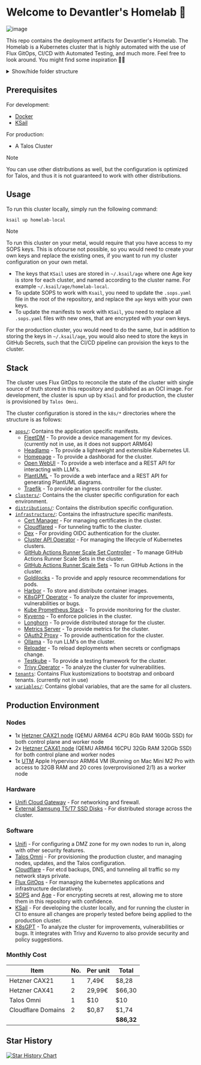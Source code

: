 # Welcome to Devantler's Homelab 🚀

![image](https://github.com/user-attachments/assets/cc96e95c-4362-4432-9509-7f52c6c21636)

This repo contains the deployment artifacts for Devantler's Homelab. The Homelab is a Kubernetes cluster that is highly automated with the use of Flux GitOps, CI/CD with Automated Testing, and much more. Feel free to look around. You might find some inspiration 🙌🏻

<details>
  <summary>Show/hide folder structure</summary>

<!-- readme-tree start -->
```
.
├── .github
│   └── workflows
├── .vscode
├── k8s
│   ├── apps
│   │   ├── fleetdm
│   │   ├── headlamp
│   │   ├── homepage
│   │   ├── open-webui
│   │   └── plantuml
│   ├── clusters
│   │   ├── homelab-local
│   │   │   ├── components
│   │   │   ├── flux-system
│   │   │   └── variables
│   │   └── homelab-prod
│   │       ├── components
│   │       ├── flux-system
│   │       ├── infrastructure
│   │       │   ├── cilium
│   │       │   └── gha-runner-scale-sets
│   │       └── variables
│   ├── components
│   │   ├── flux-kustomization-post-build-variables-label
│   │   ├── flux-kustomization-sops-label
│   │   ├── helm-release-crds-label
│   │   └── helm-release-remediation-label
│   ├── custom-resources
│   │   ├── middlewares
│   │   │   ├── basic-auth
│   │   │   └── forward-auth
│   │   └── selfsigned-cluster-issuer
│   ├── distributions
│   │   ├── k3s
│   │   │   ├── components
│   │   │   └── variables
│   │   └── talos
│   │       ├── components
│   │       ├── infrastructure
│   │       │   ├── kubelet-serving-cert-approver
│   │       │   └── longhorn
│   │       └── variables
│   ├── infrastructure
│   │   ├── capi-operator
│   │   ├── cert-manager
│   │   ├── cloudflared
│   │   ├── dex
│   │   ├── gha-runner-scale-set-controller
│   │   ├── goldilocks
│   │   ├── harbor
│   │   ├── helm-charts-oci-proxy
│   │   ├── k8sgpt-operator
│   │   ├── kube-prometheus-stack
│   │   ├── kyverno
│   │   ├── metrics-server
│   │   ├── oauth2-proxy
│   │   ├── ollama
│   │   ├── reloader
│   │   ├── traefik
│   │   └── trivy-operator
│   ├── tenants
│   └── variables
└── talos
    ├── hetzner
    └── patches
        ├── cluster
        └── nodes

67 directories
```
<!-- readme-tree end -->

</details>

## Prerequisites

For development:

- [Docker](https://docs.docker.com/get-docker/)
- [KSail](https://github.com/devantler/ksail)

For production:

- A Talos Cluster

> [!NOTE]
> You can use other distributions as well, but the configuration is optimized for Talos, and thus it is not guaranteed to work with other distributions.

## Usage

To run this cluster locally, simply run the following command:

```bash
ksail up homelab-local
```

> [!NOTE]
> To run this cluster on your metal, would require that you have access to my SOPS keys. This is ofcourse not possible, so you would need to create your own keys and replace the existing ones, if you want to run my cluster configuration on your own metal.
>
> - The keys that `KSail` uses are stored in `~/.ksail/age` where one Age key is store for each cluster, and named according to the cluster name. For example `~/.ksail/age/homelab-local`.
> - To update SOPS to work with `Ksail`, you need to update the `.sops.yaml` file in the root of the repository, and replace the `age` keys with your own keys.
> - To update the manifests to work with `KSail`, you need to replace all `.sops.yaml` files with new ones, that are encrypted with your own keys.
>
> For the production cluster, you would need to do the same, but in addition to storing the keys in `~/.ksail/age`, you would also need to store the keys in GitHub Secrets, such that the CI/CD pipeline can provision the keys to the cluster.

## Stack

The cluster uses Flux GitOps to reconcile the state of the cluster with single source of truth stored in this repository and published as an OCI image. For development, the cluster is spun up by `KSail` and for production, the cluster is provisioned by `Talos Omni`.

The cluster configuration is stored in the `k8s/*` directories where the structure is as follows:

- [`apps/`](k8s/apps): Contains the application specific manifests.
  - [FleetDM](k8s/apps/fleetdm) - To provide a device management for my devices. (currently not in use, as it does not support ARM64)
  - [Headlamp](k8s/apps/headlamp) - To provide a lightweight and extensible Kubernetes UI.
  - [Homepage](k8s/apps/homepage) - To provide a dashborad for the cluster.
  - [Open WebUI](k8s/apps/open-webui) - To provide a web interface and a REST API for interacting with LLM's.
  - [PlantUML](k8s/infrastructure/plantuml) - To provide a web interface and a REST API for generating PlantUML diagrams.
  - [Traefik](k8s/infrastructure/traefik) - To provide an ingress controller for the cluster.
- [`clusters/`](k8s/clusters): Contains the the cluster specific configuration for each environment.
- [`distributions/`](k8s/distributions): Contains the distribution specific configuration.
- [`infrastructure/`](k8s/infrastructure): Contains the infrastructure specific manifests.
  - [Cert Manager](k8s/infrastructure/cert-manager) - For managing certificates in the cluster.
  - [Cloudflared](k8s/infrastructure/cloudflared) - For tunneling traffic to the cluster.
  - [Dex](k8s/infrastructure/dex) - For providing OIDC authentication for the cluster.
  - [Cluster API Operator](k8s/infrastructure/capi-operator) - For managing the lifecycle of Kubernetes clusters.
  - [GitHub Actions Runner Scale Set Controller](k8s/infrastructure/gha-runner-scale-set-controller) - To manage GitHub Actions Runner Scale Sets in the cluster.
  - [GitHub Actions Runner Scale Sets](k8s/clusters/homelab-prod/infrastructure/gha-runner-scale-sets) - To run GitHub Actions in the cluster.
  - [Goldilocks](k8s/infrastructure/goldilocks) - To provide and apply resource recommendations for pods.
  - [Harbor](k8s/infrastructure/harbor) - To store and distribute container images.
  - [K8sGPT Operator](k8s/infrastructure/k8sgpt-operator) - To analyze the cluster for improvements, vulnerabilities or bugs.
  - [Kube Prometheus Stack](k8s/infrastructure/kube-prometheus-stack) - To provide monitoring for the cluster.
  - [Kyverno](k8s/infrastructure/kyverno) - To enforce policies in the cluster.
  - [Longhorn](k8s/distributions/talos/infrastructure/longhorn) - To provide distributed storage for the cluster.
  - [Metrics Server](k8s/infrastructure/metrics-server) - To provide metrics for the cluster.
  - [OAuth2 Proxy](k8s/infrastructure/oauth2-proxy) - To provide authentication for the cluster.
  - [Ollama](k8s/infrastructure/ollama) - To run LLM's on the cluster.
  - [Reloader](k8s/infrastructure/reloader) - To reload deployments when secrets or configmaps change.
  - [Testkube](k8s/infrastructure/testkube) - To provide a testing framework for the cluster.
  - [Trivy Operator](k8s/infrastructure/trivy-operator) - To analyze the cluster for vulnerabilities.
- [`tenants`](k8s/tenants): Contains Flux kustomizations to bootstrap and onboard tenants. (currently not in use)
- [`variables/`](k8s/variables): Contains global variables, that are the same for all clusters.

## Production Environment

### Nodes

- 1x [Hetzner CAX21 node](https://www.hetzner.com/cloud/) (QEMU ARM64 4CPU 8Gb RAM 160Gb SSD) for both control plane and worker node
- 2x [Hetzner CAX41 node](https://www.hetzner.com/cloud/) (QEMU ARM64 16CPU 32Gb RAM 320Gb SSD) for both control plane and worker nodes
- 1x [UTM](https://mac.getutm.app) Apple Hypervisor ARM64 VM (Running on Mac Mini M2 Pro with access to 32GB RAM and 20 cores (overprovisioned 2/1) as a worker node

### Hardware

- [Unifi Cloud Gateway](https://eu.store.ui.com/eu/en/pro/products/ucg-ultra) - For networking and firewall.
- [External Samsung T5/T7 SSD Disks](https://www.samsung.com/dk/memory-storage/portable-ssd/portable-ssd-t7-1tb-gray-mu-pc1t0t-ww/) - For distributed storage across the cluster.

### Software

- [Unifi](https://ui.com/) - For configuring a DMZ zone for my own nodes to run in, along with other security features.
- [Talos Omni](https://www.siderolabs.com/platform/saas-for-kubernetes/) - For provisioning the production cluster, and managing nodes, updates, and the Talos configuration.
- [Cloudflare](https://www.cloudflare.com) - For etcd backups, DNS, and tunneling all traffic so my network stays private.
- [Flux GitOps](https://fluxcd.io) - For managing the kubernetes applications and infrastructure declaratively.
- [SOPS](https://getsops.io) and [Age](https://github.com/FiloSottile/age) - For encrypting secrets at rest, allowing me to store them in this repository with confidence.
- [KSail](https://github.com/devantler/ksail) - For developing the cluster locally, and for running the cluster in CI to ensure all changes are properly tested before being applied to the production cluster.
- [K8sGPT](https://k8sgpt.ai) - To analyze the cluster for improvements, vulnerabilities or bugs. It integrates with Trivy and Kuverno to also provide security and policy suggestions.

### Monthly Cost

| Item               | No. | Per unit | Total      |
| ------------------ | --- | -------- | ---------- |
| Hetzner CAX21      | 1   | 7,49€    | $8,28      |
| Hetzner CAX41      | 2   | 29,99€   | $66,30     |
| Talos Omni         | 1   | $10      | $10        |
| Cloudflare Domains | 2   | $0,87    | $1,74      |
|                    |     |          | **$86,32** |

## Star History

[![Star History Chart](https://api.star-history.com/svg?repos=devantler/homelab&type=Date)](https://star-history.com/#devantler/homelab&Date)
